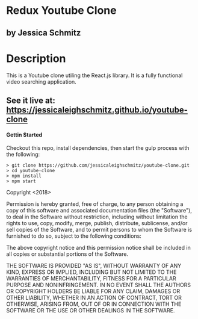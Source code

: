 # Redux Youtube Clone
## by Jessica Schmitz


# Description

This is a Youtube clone utiling the React.js library. It is a fully functional video searching application.

## See it live at: https://jessicaleighschmitz.github.io/youtube-clone

#### Gettin Started
Checkout this repo, install dependencies, then start the gulp process with the following:

```
> git clone https://github.com/jessicaleighschmitz/youtube-clone.git
> cd youtube-clone
> npm install
> npm start
```
Copyright <2018> <Jessica Schmitz>

Permission is hereby granted, free of charge, to any person obtaining a copy of this software and associated documentation files (the "Software"), to deal in the Software without restriction, including without limitation the rights to use, copy, modify, merge, publish, distribute, sublicense, and/or sell copies of the Software, and to permit persons to whom the Software is furnished to do so, subject to the following conditions:

The above copyright notice and this permission notice shall be included in all copies or substantial portions of the Software.

THE SOFTWARE IS PROVIDED "AS IS", WITHOUT WARRANTY OF ANY KIND, EXPRESS OR IMPLIED, INCLUDING BUT NOT LIMITED TO THE WARRANTIES OF MERCHANTABILITY, FITNESS FOR A PARTICULAR PURPOSE AND NONINFRINGEMENT. IN NO EVENT SHALL THE AUTHORS OR COPYRIGHT HOLDERS BE LIABLE FOR ANY CLAIM, DAMAGES OR OTHER LIABILITY, WHETHER IN AN ACTION OF CONTRACT, TORT OR OTHERWISE, ARISING FROM, OUT OF OR IN CONNECTION WITH THE SOFTWARE OR THE USE OR OTHER DEALINGS IN THE SOFTWARE.

